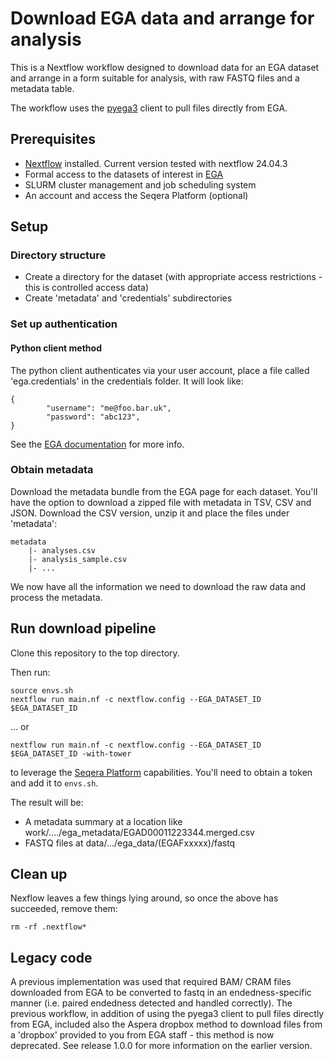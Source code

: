 # Download EGA data and arrange for analysis

This is a Nextflow workflow designed to download data for an EGA dataset and arrange in a form suitable for analysis, with raw FASTQ files and a metadata table. 

The  workflow uses the [pyega3](https://github.com/EGA-archive/ega-download-client) client to pull files directly from EGA.


## Prerequisites

 * [Nextflow](https://www.nextflow.io/) installed. Current version tested with nextflow 24.04.3
 * Formal access to the datasets of interest in [EGA](https://ega-archive.org/)
 * SLURM cluster management and job scheduling system
 * An account and access the Seqera Platform (optional)

## Setup

### Directory structure

 * Create a directory for the dataset (with appropriate access restrictions - this is controlled access data)
 * Create 'metadata' and 'credentials' subdirectories

### Set up authentication

#### Python client method

The python client authenticates via your user account, place a file called 'ega.credentials' in the credentials folder. It will look like:

```
{
        "username": "me@foo.bar.uk",
        "password": "abc123",
}
``` 

See the [EGA documentation](https://ega-archive.org/access/download/files/pyega3) for more info.


### Obtain metadata

Download the metadata bundle from the EGA page for each dataset. You'll have the option to download a zipped file with metadata in TSV, CSV and JSON. Download the CSV version, unzip it and place the files under 'metadata':

```
metadata
    |- analyses.csv
    |- analysis_sample.csv
    |- ...
```

We now have all the information we need to download the raw data and process the metadata.

## Run download pipeline

Clone this repository to the top directory. 

Then run:

```
source envs.sh
nextflow run main.nf -c nextflow.config --EGA_DATASET_ID $EGA_DATASET_ID
```

... or


```
nextflow run main.nf -c nextflow.config --EGA_DATASET_ID $EGA_DATASET_ID -with-tower
```

to leverage the [Seqera Platform](https://docs.seqera.io/platform/24.1.1/getting-started/deployment-options) capabilities. You'll need to obtain a token and add it to `envs.sh`.

The result will be:

 * A metadata summary at a location like work/..../ega_metadata/EGAD00011223344.merged.csv
 * FASTQ files at data/.../ega_data/(EGAFxxxxx)/fastq


## Clean up

Nexflow leaves a few things lying around, so once the above has succeeded, remove them:

```
rm -rf .nextflow*
```

## Legacy code
A previous implementation was used that required BAM/ CRAM files downloaded from EGA to be converted to fastq in an endedness-specific manner (i.e. paired endedness detected and handled correctly). The previous workflow, in addition of using the pyega3 client to pull files directly from EGA, included also the Aspera dropbox method to download files from a 'dropbox' provided to you from EGA staff - this method is now deprecated. See release 1.0.0 for more information on the earlier version.

